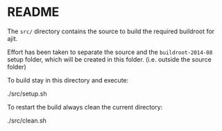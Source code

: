 README
=============

The `src/` directory contains the source
to build the required buildroot for ajit.

Effort has been taken to separate the source
and the `buildroot-2014-08` setup folder,
which will be created in this folder.
(i.e. outside the source folder)

To build stay in this directory and execute:

  ./src/setup.sh


To restart the build always clean the current directory:

  ./src/clean.sh
